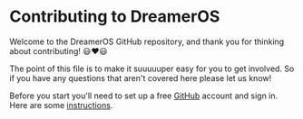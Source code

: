 # Contributing to DreamerOS

Welcome to the DreamerOS GitHub repository, and thank you for thinking about contributing! :smiley::heart::smiley:

The point of this file is to make it suuuuuper easy for you to get involved. So if you have any questions that aren't covered here please let us know!

Before you start you'll need to set up a free [GitHub](https://github.com) account and sign in. Here are some [instructions](https://help.github.com/articles/signing-up-for-a-new-github-account/).
